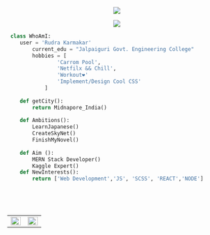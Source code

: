 <p align="center">

<img src="https://readme-typing-svg.herokuapp.com?font=Fira+Code&size=40&pause=1000&center=true&vCenter=true&width=435&lines=Hey+bugs!%E2%98%95" max-width="202px">

<p align="center">
  <img src="https://media.giphy.com/media/RbDKaczqWovIugyJmW/giphy.gif" max-width="500px"/>
</p>



```python
 class WhoAmI:
 	user = 'Rudra Karmakar'
		current_edu = "Jalpaiguri Govt. Engineering College"
		hobbies = [
				'Carrom Pool',
				'Netfilx && Chill',
				'Workout❤️'
				'Implement/Design Cool CSS'
			]
	
	def getCity():
		return Midnapore_India()
	
	def Ambitions():
		LearnJapanese()
		CreateSkyNet()
		FinishMyNovel()
		
    def Aim ():
	    MERN Stack Developer()
	    Kaggle Expert()
    def NewInterests():
        return ['Web Development','JS', 'SCSS', 'REACT','NODE']
    
		
		
	
 ```
<table><tr><td valign="top" width="50%">

<img src="https://github-readme-streak-stats.herokuapp.com?user=lynx616&theme=city-lights&hide_border=true&date_format=%5BY.%5Dn.j&stroke=53DD25&currStreakNum=DD2727&dates=DD30A9" align="left" style="width: 100%" />

</td><td valign="top" width="50%">

<img src="https://activity-graph.herokuapp.com/graph?username=lynx616&theme=react-dark" align="left" style="width: 100%" />

</td></tr></table> 
